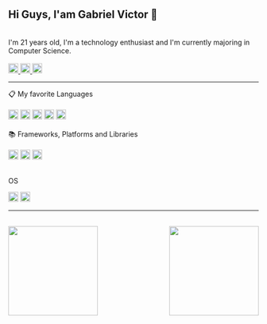 ## Hi Guys, I'am Gabriel Victor 👋

<br>

<div>
I'm 21 years old, I'm a technology enthusiast and I'm currently majoring in Computer Science.
</div>
<br>
<div>
  <a href ="https://www.linkedin.com/in/gabriel-victor-a8b6a0206/"  >
    <img   height="20px" src="https://img.shields.io/badge/linkedin-%230077B5.svg?style=for-the-badge&logo=linkedin&logoColor=white"/>
  </a>

   <a href ="https://www.instagram.com/gvictorbf/"  >
    <img   height="20px" src="https://img.shields.io/badge/Instagram-%23E4405F.svg?style=for-the-badge&logo=Instagram&logoColor=white"/>
  </a>

<a href ="https://www.reddit.com/user/GabrielHidaN/" >
    <img   height="20px" src="https://img.shields.io/badge/Reddit-FF4500?style=for-the-badge&logo=reddit&logoColor=white"/>
  </a>
  
</div>

<div>
  <hr>
📋 My favorite Languages
<div>
  <br>
  <img   height="20px" src="https://img.shields.io/badge/html5-%23E34F26.svg?style=for-the-badge&logo=html5&logoColor=white"/> 
  <img   height="20px" src="https://img.shields.io/badge/css3-%231572B6.svg?style=for-the-badge&logo=css3&logoColor=white"/>
  <img   height="20px" src="https://img.shields.io/badge/python-3670A0?style=for-the-badge&logo=python&logoColor=ffdd54"/>
  <img   height="20px" src="https://img.shields.io/badge/javascript-%23323330.svg?style=for-the-badge&logo=javascript&logoColor=%23F7DF1E"/>
    <img   height="20px" src="https://img.shields.io/badge/Java-%23323330.svg?style=for-the-badge&logo=Java&logoColor=%23F7DF1E"/>
</div>

</div>
<br>

<div>
📚 Frameworks, Platforms and Libraries
  <div>
    <br>
    <img   height="20px" src="https://img.shields.io/badge/bootstrap-%238511FA.svg?style=for-the-badge&logo=bootstrap&logoColor=whit"/>
    <img   height="20px" src="https://img.shields.io/badge/django-%23092E20.svg?style=for-the-badge&logo=django&logoColor=white"/>
    <img   height="20px" src="https://img.shields.io/badge/react-%2320232a.svg?style=for-the-badge&logo=react&logoColor=%2361DAFB"/>
  </div>
</div>
<br>
<div>
<p>OS</p>
  <div>
    <img   height="20px" src="https://img.shields.io/badge/Windows-0078D6?style=for-the-badge&logo=windows&logoColor=white"/>
    <img   height="20px" src="https://img.shields.io/badge/Linux-FCC624?style=for-the-badge&logo=linux&logoColor=black"/>
  </div>
</div>
<hr>


<div>
  <br>
  <img  height="180em" src="https://github-readme-stats.vercel.app/api?username=GabrielHidaN&show_icons=true&theme=blue-green&include_all_commits=true&count_private=true"/>
  <img align="right" height="180em" src="https://github-readme-stats.vercel.app/api/top-langs/?username=GabrielHidaN&layout=compact&langs_count=16&theme=blue-green"/>
</div>


